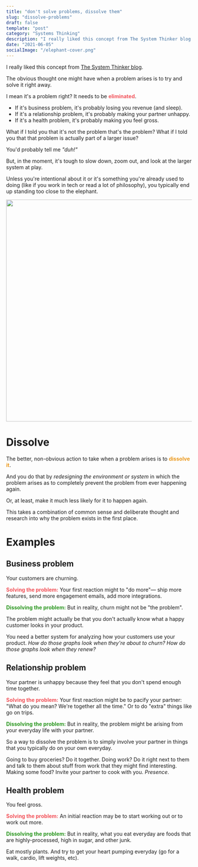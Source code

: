 ```yaml
---
title: "don't solve problems, dissolve them"
slug: "dissolve-problems"
draft: false
template: "post"
category: "Systems Thinking"
description: "I really liked this concept from The System Thinker blog. The obvious thought is to try and solve a problem that arises. But the better, non-obvious action to take is to dissolve the problem by redesigning the environment or system in which the problem arises."
date: "2021-06-05"
socialImage: "/elephant-cover.png"
---
```


I really liked this concept from [The System Thinker blog](https://thesystemsthinker.com/a-lifetime-of-systems-thinking/).

The obvious thought one might have when a problem arises is to try and solve it right away.

I mean it's a problem right? It needs to be <span style="color:#f2545b">**eliminated**</span>.

- If it's business problem, it's probably losing you revenue (and sleep).
- If it's a relationship problem, it's probably making your partner unhappy.
- If it's a health problem, it's probably making you feel gross.

What if I told you that it's not the problem that's the problem? What if I told you that that problem is actually part of a larger issue?

You'd probably tell me _"duh!"_

But, in the moment, it's tough to slow down, zoom out, and look at the larger system at play.

Unless you're intentional about it or it's something you're already used to doing (like if you work in tech or read a lot of philosophy), you typically end up standing too close to the elephant.

<img src="/too-close-to-elephant.gif" alt="" border="0" width="600">

# Dissolve

The better, non-obvious action to take when a problem arises is to <span style="color:#EB991E">**dissolve it**</span>.

And you do that by _redesigning the environment or system_ in which the problem arises as to completely prevent the problem from ever happening again.

Or, at least, make it much less likely for it to happen again.

This takes a combination of common sense and deliberate thought and research into why the problem exists in the first place.

# Examples

## Business problem

Your customers are churning.

<span style="color:#f2545b">**Solving the problem:**</span> Your first reaction might to "do more"— ship more features, send more engagement emails, add more integrations.

<span style="color:#2B9720">**Dissolving the problem:**</span> But in reality, churn might not be "the problem".

The problem might actually be that you don't actually know what a happy customer looks in your product.

You need a better system for analyzing how your customers use your product. _How do those graphs look when they're about to churn? How do those graphs look when they renew?_

## Relationship problem

Your partner is unhappy because they feel that you don't spend enough time together.

<span style="color:#f2545b">**Solving the problem:**</span> Your first reaction might be to pacify your partner: "What do you mean? We're together all the time." Or to do "extra" things like go on trips.

<span style="color:#2B9720">**Dissolving the problem:**</span> But in reality, the problem might be arising from your everyday life with your partner.

So a way to dissolve the problem is to simply involve your partner in things that you typically do on your own everyday.

Going to buy groceries? Do it together. Doing work? Do it right next to them and talk to them about stuff from work that they might find interesting. Making some food? Invite your partner to cook with you. _Presence_.

## Health problem

You feel gross.

<span style="color:#f2545b">**Solving the problem:**</span> An initial reaction may be to start working out or to work out more.

<span style="color:#2B9720">**Dissolving the problem:**</span> But in reality, what you eat everyday are foods that are highly-processed, high in sugar, and other junk.

Eat mostly plants. And try to get your heart pumping everyday (go for a walk, cardio, lift weights, etc).

<br />
